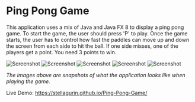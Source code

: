# Ping Pong Game

This application uses a mix of Java and Java FX 8 to display a ping pong game. To start the game, the user should press 'P' to play. 
Once the game starts, the user has to control how fast the paddles can move up and down the screen from each side to hit the ball. If one side 
misses, one of the players get a point. You need 3 points to win.

![Screenshot](screenshot.png)
![Screenshot](screenshot2.png)
![Screenshot](screenshot3.png)
![Screenshot](screenshot4.png)
![Screenshot](screenshot5.png)

*The images above are snapshots of what the application looks like when playing the game.*

Live Demo: https://stellagurin.github.io/Ping-Pong-Game/
